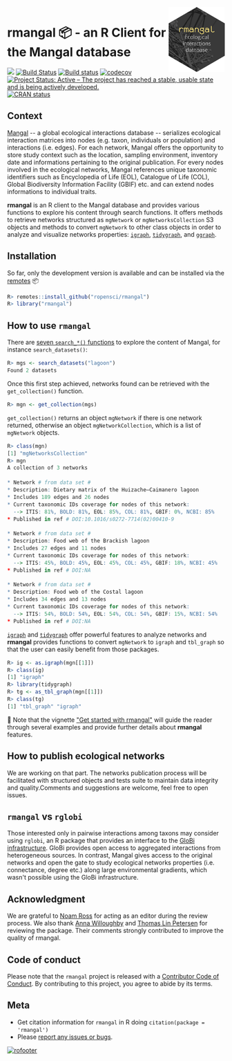 <img src="man/figures/rmangal.png" width="130" align="right"/>

# rmangal :package: - an R Client for the Mangal database

[![](https://badges.ropensci.org/332_status.svg)](https://github.com/ropensci/software-review/issues/332)
[![Build Status](https://travis-ci.org/ropensci/rmangal.svg?branch=master)](https://travis-ci.org/ropensci/rmangal)
[![Build status](https://ci.appveyor.com/api/projects/status/mibs2ni969xiqgrd?svg=true)](https://ci.appveyor.com/project/KevCaz/rmangal)
[![codecov](https://codecov.io/gh/ropensci/rmangal/branch/master/graph/badge.svg)](https://codecov.io/gh/ropensci/rmangal)
[![Project Status: Active – The project has reached a stable, usable state and is being actively developed.](https://www.repostatus.org/badges/latest/active.svg)](https://www.repostatus.org/#active)
[![CRAN status](https://www.r-pkg.org/badges/version/rmangal)](http://www.r-pkg.org/badges/version/rmangal)


## Context

[Mangal](https://mangal.io/#/) -- a global ecological interactions database --
serializes ecological interaction matrices into nodes (e.g. taxon, individuals
or population) and interactions (i.e. edges). For each network, Mangal offers
the opportunity to store study context such as the location, sampling
environment, inventory date and informations pertaining to the original
publication. For every nodes involved in the ecological networks, Mangal
references unique taxonomic identifiers such as Encyclopedia of Life (EOL),
Catalogue of Life (COL), Global Biodiversity Information Facility (GBIF) etc.
and can extend nodes informations to individual traits.

**rmangal** is an R client to the Mangal database and provides various functions
to explore his content through search functions. It offers methods to retrieve
networks structured as `mgNetwork` or `mgNetworksCollection` S3 objects and
methods to convert `mgNetwork` to other class objects in order to analyze and
visualize networks properties: [`igraph`](https://igraph.org/r/),
[`tidygraph`](https://github.com/thomasp85/tidygraph), and
[`ggraph`](https://github.com/thomasp85/ggraph).


## Installation

So far, only the development version is available and can be installed via the [remotes](https://CRAN.R-project.org/package=remotes) :package:

```r
R> remotes::install_github("ropensci/rmangal")
R> library("rmangal")
```


## How to use `rmangal`

There are [seven `search_*()` functions](https://mangal.io/doc/r/reference/index.html#section-explore-database) to explore the content of Mangal, for
instance `search_datasets()`:

```r
R> mgs <- search_datasets("lagoon")
Found 2 datasets
```

Once this first step achieved, networks found can be retrieved with the `get_collection()` function.

```r
R> mgn <- get_collection(mgs)
```

`get_collection()` returns an object `mgNetwork` if there is one network
returned, otherwise an object `mgNetworkCollection`, which is a list of
`mgNetwork` objects.


```r
R> class(mgn)
[1] "mgNetworksCollection"
R> mgn
A collection of 3 networks

* Network # from data set #
* Description: Dietary matrix of the Huizache–Caimanero lagoon
* Includes 189 edges and 26 nodes
* Current taxonomic IDs coverage for nodes of this network:
  --> ITIS: 81%, BOLD: 81%, EOL: 85%, COL: 81%, GBIF: 0%, NCBI: 85%
* Published in ref # DOI:10.1016/s0272-7714(02)00410-9

* Network # from data set #
* Description: Food web of the Brackish lagoon
* Includes 27 edges and 11 nodes
* Current taxonomic IDs coverage for nodes of this network:
  --> ITIS: 45%, BOLD: 45%, EOL: 45%, COL: 45%, GBIF: 18%, NCBI: 45%
* Published in ref # DOI:NA

* Network # from data set #
* Description: Food web of the Costal lagoon
* Includes 34 edges and 13 nodes
* Current taxonomic IDs coverage for nodes of this network:
  --> ITIS: 54%, BOLD: 54%, EOL: 54%, COL: 54%, GBIF: 15%, NCBI: 54%
* Published in ref # DOI:NA
```

[`igraph`](https://igraph.org/r/) and
[`tidygraph`](https://github.com/thomasp85/tidygraph) offer powerful features to
analyze networks and **rmangal** provides functions to convert `mgNetwork` to
`igraph` and `tbl_graph` so that the user can easily benefit from those
packages.

```r
R> ig <- as.igraph(mgn[[1]])
R> class(ig)
[1] "igraph"
R> library(tidygraph)
R> tg <- as_tbl_graph(mgn[[1]])
R> class(tg)
[1] "tbl_graph" "igraph"
```

:book: Note that the vignette ["Get started with
rmangal"](https://mangal.io/doc/r/articles/rmangal.html) will guide
the reader through several examples and provide further details about **rmangal** features.

## How to publish ecological networks

We are working on that part. The networks publication process will be
facilitated with structured objects and tests suite to maintain data integrity
and quality.Comments and suggestions are welcome, feel free to open issues.

## `rmangal` vs `rglobi`

Those interested only in pairwise interactions among taxons may consider using
`rglobi`, an R package that provides an interface to the [GloBi
infrastructure](https://www.globalbioticinteractions.org/about.html). GloBi
provides open access to aggregated interactions from heterogeneous sources. In
contrast, Mangal gives access to the original networks and open the gate to
study ecological networks properties (i.e. connectance, degree etc.) along large
environmental gradients, which wasn't possible using the GloBi infrastructure.


## Acknowledgment

We are grateful to [Noam Ross](https://github.com/noamross) for acting as an editor during the review process. We also thank [Anna Willoughby](https://github.com/arw36) and [Thomas Lin Petersen](https://github.com/thomasp85) for reviewing the package. Their comments strongly contributed to improve the quality of rmangal.


## Code of conduct

Please note that the `rmangal` project is released with a [Contributor Code of Conduct](https://mangal.io/doc/r/CODE_OF_CONDUCT.html). By contributing to this project, you agree to abide by its terms.

## Meta

* Get citation information for `rmangal` in R doing `citation(package = 'rmangal')`
* Please [report any issues or bugs](https://github.com/ropensci/rmangal/issues).

[![rofooter](https://ropensci.org/public_images/github_footer.png)](https://ropensci.org)